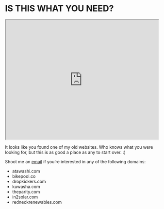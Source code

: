 # IS THIS WHAT YOU NEED?

<iframe width="100%" height="394" src="https://www.youtube.com/embed/XG5GOH2CO1k?autoplay=1" allowfullscreen=""></iframe>

It looks like you found one of my old websites. Who knows what you were looking for, but this is as good a place as any to start over. :)

Shoot me an [email](mailto:isaac@ike.io) if you’re interested in any of the following domains:

*   atawashi.com
*   bikepool.co
*   dropkickers.com
*   kuwasha.com
*   theparity.com
*   in2solar.com
*   redneckrenewables.com